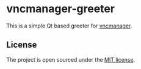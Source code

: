 # vncmanager-greeter
This is a simple Qt based greeter for [vncmanager](https://github.com/michalsrb/vncmanager).

## License
The project is open sourced under the [MIT license](https://tldrlegal.com/license/mit-license).
